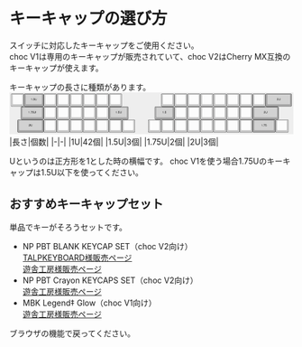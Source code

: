 # キーキャップの選び方
スイッチに対応したキーキャップをご使用ください。  
choc V1は専用のキーキャップが販売されていて、choc V2はCherry MX互換のキーキャップが使えます。

キーキャップの長さに種類があります。  
![](img/keycapu.png)
|長さ|個数|
|-|-|
|1U|42個|
|1.5U|3個|
|1.75U|2個|
|2U|3個|  

Uというのは正方形を1とした時の横幅です。
choc V1を使う場合1.75Uのキーキャップは1.5U以下を使ってください。

## おすすめキーキャップセット
単品でキーがそろうセットです。
- NP PBT BLANK KEYCAP SET（choc V2向け）  
[TALPKEYBOARD様販売ページ](https://talpkeyboard.net/items/6027a2686e84d5793d776135)  
[遊舎工房様販売ページ](https://shop.yushakobo.jp/collections/keycaps/products/np-pbt-blank-keycaps-set-124-keys)
- NP PBT Crayon KEYCAPS SET（choc V2向け）  
[遊舎工房様販売ページ](https://shop.yushakobo.jp/collections/keycaps/products/np-pbt-crayon-keycaps-set)
- MBK Legend‡ Glow（choc V1向け）  
[遊舎工房様販売ページ](https://shop.yushakobo.jp/collections/keycaps/products/2609)

ブラウザの機能で戻ってください。
